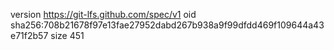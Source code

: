 version https://git-lfs.github.com/spec/v1
oid sha256:708b21678f97e13fae27952dabd267b938a9f99dfdd469f109644a43e71f2b57
size 451
